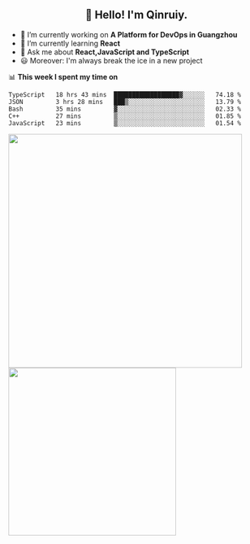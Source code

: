<h2 align="center">👋 Hello! I'm Qinruiy.</h2>


- 🔭 I’m currently working on **A Platform for DevOps in Guangzhou**
- 🌱 I’m currently learning **React**
- 💬 Ask me about **React,JavaScript and TypeScript**
- 😃 Moreover: I'm always break the ice in a new project

📊 **This week I spent my time on**

<!--START_SECTION:waka-->
```text
TypeScript   18 hrs 43 mins  ██████████████████▓░░░░░░   74.18 % 
JSON         3 hrs 28 mins   ███▒░░░░░░░░░░░░░░░░░░░░░   13.79 % 
Bash         35 mins         ▓░░░░░░░░░░░░░░░░░░░░░░░░   02.33 % 
C++          27 mins         ▒░░░░░░░░░░░░░░░░░░░░░░░░   01.85 % 
JavaScript   23 mins         ▒░░░░░░░░░░░░░░░░░░░░░░░░   01.54 % 
```
<!--END_SECTION:waka-->

<p>
<img align="left" width="460" src="https://github-readme-stats.vercel.app/api?username=Qinruiy&custom_title=Qrinruiy's Github Stats&theme=graywhite&hide_border=true"/> <img align="left" width="330" src="https://github-readme-stats.vercel.app/api/top-langs/?username=Qinruiy&layout=compact&theme=graywhite&hide_border=true"/>
</p>
